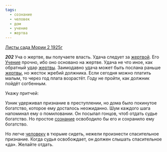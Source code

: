 ```yaml
---
tags:
  - сознание
  - человек
  - дом
  - учение
  - жертва
---
```


[Листы сада Мории 2 1925г](https://127.0.0.1:4002/agni/1925)

___202___
Уча о жертве, вы получаете власть. Удача следует за [жертвой](../../../tags/#жертва). Его [Учение](../../../tags/#учение) прочно, ибо оно основано на жертве. Удача не что иное, как обратный удар [жертвы](../../../tags/#жертва). Заимодавно удача может быть послана раньше [жертвы](../../../tags/#жертва), но жесток жребий должника. Если сегодня можно платить малым, то через год плата возрастёт. Году не пройти, как должник пойдёт согбенным.   

Укажу притчей:   

Узник удерживал признание в преступлении, но дома было покинутое богатство, которое ему досталось неожиданно. Шум каждого шага напоминал ему о помиловании. Он посылал гонцов, чтоб отдать судье богатство. Но простое [сознание](../../../tags/#сознание) освободило бы его и сохранило ему богатство.   

Но легче [человеку](../../../tags/#человек) в тюрьме сидеть, нежели произнести спасительное признание. Когда судья освобождает, он должен слышать спасительное «да». Желайте отдать.   

